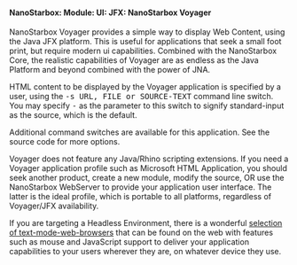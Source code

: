 #### NanoStarbox: Module: UI: JFX: NanoStarbox Voyager

NanoStarbox Voyager provides a simple way to display Web Content,
using the Java JFX platform. This is useful for applications that seek
a small foot print, but require modern ui capabilities. Combined with
the NanoStarbox Core, the realistic capabilities of Voyager are as endless as the
Java Platform and beyond combined with the power of JNA.

HTML content to be displayed by the Voyager application is specified by
a user, using the <tt>-s URL, FILE or SOURCE-TEXT</tt> command line
switch. You may specify <tt>-</tt> as the parameter to this switch to
signify standard-input as the source, which is the default.

Additional command switches are available for this application.
See the source code for more options.

Voyager does not feature any Java/Rhino scripting extensions. If you need a Voyager
application profile such as Microsoft HTML Application, you should seek
another product, create a new module, modify the source, OR use the 
NanoStarbox WebServer to provide your application user interface. The 
latter is the ideal profile, which is portable to all platforms,
regardless of Voyager/JFX availability.

If you are targeting a Headless Environment, there is a wonderful
[selection of text-mode-web-browsers](https://en.wikipedia.org/wiki/Text-based_web_browser)
that can be found on the web with features such as mouse and JavaScript support
to deliver your application capabilities to your users wherever they are,
on whatever device they use.
